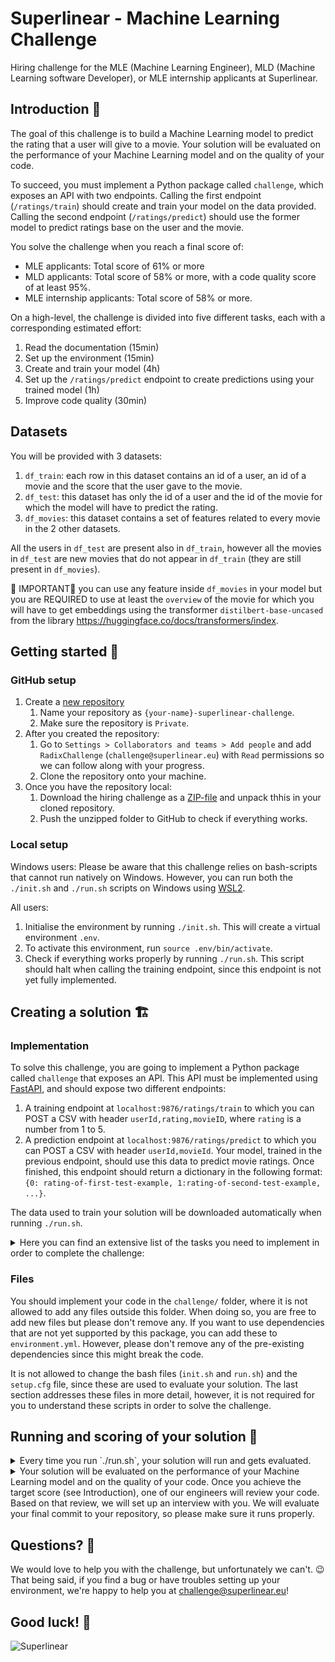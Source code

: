 # Superlinear - Machine Learning Challenge

Hiring challenge for the MLE (Machine Learning Engineer), MLD (Machine Learning software Developer), or MLE internship applicants at Superlinear.


## Introduction 🔖

The goal of this challenge is to build a Machine Learning model to predict the rating that a user will give to a movie. Your solution will be evaluated on the performance of your Machine Learning model and on the quality of your code.

To succeed, you must implement a Python package called `challenge`, which exposes an API with two endpoints. Calling the first endpoint (`/ratings/train`) should create and train your model on the data provided. Calling the second endpoint (`/ratings/predict`) should use the former model to predict ratings base on the user and the movie.

You solve the challenge when you reach a final score of:
* MLE applicants: Total score of 61% or more
* MLD applicants: Total score of 58% or more, with a code quality score of at least 95%.
* MLE internship applicants: Total score of 58% or more.

On a high-level, the challenge is divided into five different tasks, each with a corresponding estimated effort:

1. Read the documentation (15min)
2. Set up the environment (15min)
3. Create and train your model (4h)
4. Set up the `/ratings/predict` endpoint to create predictions using your trained model (1h)
5. Improve code quality (30min)

## Datasets
You will be provided with 3 datasets:
1. `df_train`: each row in this dataset contains an id of a user, an id of a movie and the score that the user gave to the movie.
2. `df_test`: this dataset has only the id of a user and the id of the movie for which the model will have to predict the rating.
3. `df_movies`: this dataset contains a set of features related to every movie in the 2 other datasets. 

All the users in `df_test` are present also in `df_train`, however all the movies in `df_test` are new movies that do not appear in `df_train` (they are still present in `df_movies`).

🌟	IMPORTANT🌟	you can use any feature inside `df_movies` in your model but you are REQUIRED to use at least the `overview` of the movie for which you will have to get embeddings using the transformer `distilbert-base-uncased` from the library https://huggingface.co/docs/transformers/index.



## Getting started 🚀

### GitHub setup

1. Create a [new repository](https://github.com/new)
   1. Name your repository as `{your-name}-superlinear-challenge`.
   2. Make sure the repository is `Private`.
2. After you created the repository:
   1. Go to `Settings > Collaborators and teams > Add people` and add `RadixChallenge` (`challenge@superlinear.eu`) with `Read` permissions so we can follow along with your progress.
   2. Clone the repository onto your machine.
3. Once you have the repository local:
   1. Download the hiring challenge as a [ZIP-file](https://github.com/superlinear-ai-challenge/new-mle-challenge/archive/refs/heads/main.zip) and unpack thhis in your cloned repository.
   2. Push the unzipped folder to GitHub to check if everything works.

### Local setup

Windows users: Please be aware that this challenge relies on bash-scripts that cannot run natively on Windows. However, you can run both the `./init.sh` and `./run.sh` scripts on Windows using [WSL2](https://docs.microsoft.com/en-us/windows/wsl/install-win10).

All users:
1. Initialise the environment by running `./init.sh`. This will create a virtual environment `.env`. 
2. To activate this environment, run `source .env/bin/activate`.
3. Check if everything works properly by running `./run.sh`. This script should halt when calling the training endpoint, since this endpoint is not yet fully implemented.



## Creating a solution 🏗

### Implementation

To solve this challenge, you are going to implement a Python package called `challenge` that exposes an API. This API must be implemented using [FastAPI](https://fastapi.tiangolo.com/), and should expose two different endpoints:

1. A training endpoint at `localhost:9876/ratings/train` to which you can POST a CSV with header `userId,rating,movieID`, where `rating` is a number from 1 to 5.
2. A prediction endpoint at `localhost:9876/ratings/predict` to which you can POST a CSV with header `userId,movieId`. Your model, trained in the previous endpoint, should use this data to predict movie ratings. Once finished, this endpoint should return a dictionary in the following format: `{0: rating-of-first-test-example, 1:rating-of-second-test-example, ...}`.

The data used to train your solution will be downloaded automatically when running `./run.sh`.

<details>
<summary>Here you can find an extensive list of the tasks you need to implement in order to complete the challenge:</summary>

0. Run `init.sh` to create a virtual environment in which the code can run
1. In the `/ratings/train` endpoint:
   1. Create a model
   2. Train the model on the received data
   3. Save the model
2. In the `/ratings/predict` endpoint:
   1. Create the endpoint
   2. Load in the previously trained model
   3. Make predictions (ranked) on the received data
   4. Return your predictions in dictionary-format, as specified above
3. Run `run.sh` to evaluate your implementation
</details>

### Files 

You should implement your code in the `challenge/` folder, where it is not allowed to add any files outside this folder. When doing so, you are free to add new files but please don't remove any. If you want to use dependencies that are not yet supported by this package, you can add these to `environment.yml`. However, please don't remove any of the pre-existing dependencies since this might break the code.

It is not allowed to change the bash files (`init.sh` and `run.sh`) and the `setup.cfg` file, since these are used to evaluate your solution. The last section addresses these files in more detail, however, it is not required for you to understand these scripts in order to solve the challenge.



## Running and scoring of your solution 💯

<details>
<summary>Every time you run `./run.sh`, your solution will run and gets evaluated.</summary>

1. Download the `df_train.csv` and `df_test.csv` datasets
2. Start your FastAPI server on port 9876
3. POST `df_train.csv` to `localhost:9876/ratings/train` to train your model
4. POST `df_test.csv` to `localhost:9876/ratings/predict` to create a `submission.json` with the predicted rating for each user-movie pair
5. Stop your FastAPI server once complete, or when either training or evaluation fails
6. Compute a score that indicates the quality of your code
7. Upload `submission.json` to our evaluation endpoint to get a score on your predictions
8. Geometrically combine both of your scores: code quality score (6) and predictive score (7)
9. Ask for your git username and email address, if not yet configured
10. Print your final score and send the results to us for validation
</details>

<details>
<summary>Your solution will be evaluated on the performance of your Machine Learning model and on the quality of your code. Once you achieve the target score (see Introduction), one of our engineers will review your code. Based on that review, we will set up an interview with you. We will evaluate your final commit to your repository, so please make sure it runs properly.</summary>

The final score is the geometric mean of two components:
1. Your **predictive score** evaluated using Mean Sqaured Error. The mse is clipped between 0.5 and 2 and converted to a percentage, the exact formula is `max(0,1-min(mse-0.5,1.5)/1.5)`
2. Your **code quality score**, which is the geometric mean of:
   1. Whether you added files outside the `./challenge` folder: `0%` if you did, `100%` otherwise
   2. A percentage score based on `flake8`
   3. A percentage score based on `isort`
   4. A percentage score based on `pydocstyle`
   5. A percentage score based on `mypy`
   6. A percentage score based on the actual number of lines of code
   
</details>



## Questions? 🤨

We would love to help you with the challenge, but unfortunately we can't. 😉 That being said, if you find a bug or have troubles setting up your environment, we're happy to help you at [challenge@superlinear.eu](mailto:challenge@superlinear.eu)! 



## Good luck! 🤞

![Superlinear](https://media.licdn.com/dms/image/v2/D4E0BAQFQRO9yT7a3UQ/company-logo_200_200/company-logo_200_200/0/1726128392134/radix_ai_logo?e=1747267200&v=beta&t=AQkJHhKiaTMvwDAyfrgF2et9oDfOuEzqDX_PGOOdit0)
